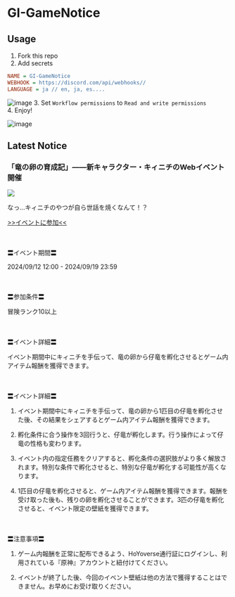 # GI-GameNotice

## Usage
1. Fork this repo
2. Add secrets
```ini
NAME = GI-GameNotice
WEBHOOK = https://discord.com/api/webhooks//
LANGUAGE = ja // en, ja, es....
```
![image](https://github.com/c2t-r/GI-GameNotice/assets/80561604/63d8a4f2-9ec2-49d7-a637-44d728b2f945)
3. Set `Workflow permissions` to `Read and write permissions`  
4. Enjoy!

![image](https://github.com/c2t-r/GI-GameNotice/assets/80561604/24ec6182-cd99-4969-ab59-1d65c886077a)

## Latest Notice
<start>

### 「竜の卵の育成記」——新キャラクター・キィニチのWebイベント開催
<img src="https://sdk.hoyoverse.com/upload/ann/2024/09/11/b615f21be3ab422547adfd5d4e164946_2034330599550490061.jpg">
<p style="white-space: pre-wrap;">なっ…キィニチのやつが自ら世話を焼くなんて！？</p><p style="white-space: pre-wrap;"><a href="javascript:miHoYoGameJSSDK.openInBrowser('https://act.hoyoverse.com/ys/event/e20240912kinich-c8eubx/index.html?game_biz=hk4e_global&sign_type=2&auth_appid=e20240912kinich&authkey_ver=1&utm_source=ingame&utm_medium=announcement');" data-type="a" link-type="game_outer" rel="noopener noreferrer nofollow">>>イベントに参加<<</a></p><p style="white-space: pre-wrap; min-height: 1.5em;"></p><p style="white-space: pre-wrap;">〓イベント期間〓</p><p style="white-space: pre-wrap;"><t class="t_gl" contenteditable="false">2024/09/12 12:00</t> - <t class="t_gl" contenteditable="false">2024/09/19 23:59</t></p><p style="white-space: pre-wrap; min-height: 1.5em;"></p><p style="white-space: pre-wrap;">〓参加条件〓</p><p style="white-space: pre-wrap;">冒険ランク10以上</p><p style="white-space: pre-wrap; min-height: 1.5em;"></p><p style="white-space: pre-wrap;">〓イベント詳細〓</p><p style="white-space: pre-wrap;">イベント期間中にキィニチを手伝って、竜の卵から仔竜を孵化させるとゲーム内アイテム報酬を獲得できます。</p><p style="white-space: pre-wrap; min-height: 1.5em;"></p><p style="white-space: pre-wrap;">〓イベント詳細〓</p><ol><li><p style="white-space: pre-wrap;">イベント期間中にキィニチを手伝って、竜の卵から1匹目の仔竜を孵化させた後、その結果をシェアするとゲーム内アイテム報酬を獲得できます。</p></li><li><p style="white-space: pre-wrap;">孵化条件に合う操作を3回行うと、仔竜が孵化します。行う操作によって仔竜の性格も変わります。</p></li><li><p style="white-space: pre-wrap;">イベント内の指定任務をクリアすると、孵化条件の選択肢がより多く解放されます。特別な条件で孵化させると、特別な仔竜が孵化する可能性が高くなります。</p></li><li><p style="white-space: pre-wrap;">1匹目の仔竜を孵化させると、ゲーム内アイテム報酬を獲得できます。報酬を受け取った後も、残りの卵を孵化させることができます。3匹の仔竜を孵化させると、イベント限定の壁紙を獲得できます。</p></li></ol><p style="white-space: pre-wrap; min-height: 1.5em;"></p><p style="white-space: pre-wrap;">〓注意事項〓</p><ol><li><p style="white-space: pre-wrap;">ゲーム内報酬を正常に配布できるよう、HoYoverse通行証にログインし、利用されている『原神』アカウントと紐付けてください。</p></li><li><p style="white-space: pre-wrap;">イベントが終了した後、今回のイベント壁紙は他の方法で獲得することはできません。お早めにお受け取りください。</p></li></ol><p style="white-space: pre-wrap; min-height: 1.5em;"></p><p style="white-space: pre-wrap; min-height: 1.5em;"></p>

<end>
